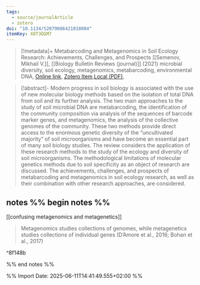```yaml
---
tags:
  - source/journalArticle
  - zotero
doi: "10.1134/S2079086421010084"
itemKey: X8T3QGM7
---
```

>[!metadata]+
> Metabarcoding and Metagenomics in Soil Ecology Research: Achievements, Challenges, and Prospects
> [[Semenov, Mikhail V.]], 
> [[Biology Bulletin Reviews (journal)]] (2021)
> microbial diversity, soil ecology, metagenomics, metabarcoding, environmental DNA, 
> [Online link](http://link.springer.com/10.1134/S2079086421010084), [Zotero Item](zotero://select/library/items/X8T3QGM7),[Local (PDF)](file://C:/Users/aburg/Documents/references/zotero/storage/D73NK33A/Semenov2021_MetabarcodingMetagenomics.pdf), 


>[!abstract]-
>Modern progress in soil biology is associated with the use of new molecular biology methods based on the isolation of total DNA from soil and its further analysis. The two main approaches to the study of soil microbial DNA are metabarcoding, the identification of the community composition via analysis of the sequences of barcode marker genes, and metagenomics, the analysis of the collective genomes of the community. These two methods provide direct access to the enormous genetic diversity of the “uncultivated majority” of soil microorganisms and have become an essential part of many soil biology studies. The review considers the application of these research methods to the study of the ecology and diversity of soil microorganisms. The methodological limitations of molecular genetics methods due to soil specificity as an object of research are discussed. The achievements, challenges, and prospects of metabarcoding and metagenomics in soil ecology research, as well as their combination with other research approaches, are considered.

## notes %% begin notes %%
[[confusing metagenomics and metagenetics]]
> Metagenomics studies collections of genomes, while metagenetics studies collections of individual genes (D’Amore et al., 2016; Bohan et al., 2017)

^8f148b


%% end notes %%

%% Import Date: 2025-06-11T14:41:49.555+02:00 %%
